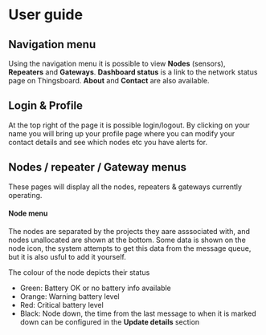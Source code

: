 # User guide
## Navigation menu
Using the navigation menu it is possible to view **Nodes** (sensors), **Repeaters** and **Gateways**. **Dashboard status** is a link to the network status page on Thingsboard. **About** and **Contact** are also available.

## Login & Profile
At the top right of the page it is possible login/logout. By clicking on your name you will bring up your profile page where you can modify your contact details and see which nodes etc you have alerts for.

## Nodes / repeater / Gateway menus
These pages will display all the nodes, repeaters & gateways currently operating. 

#### Node menu
The nodes are separated by the projects they aare asssociated with, and nodes unallocated are shown at the bottom. Some data is shown on the node icon, the system attempts to get this data from the message queue, but it is also usful to add it yourself.

The colour of the node depicts their status
  - Green: Battery OK or no battery info available
  - Orange: Warning battery level
  - Red: Critical battery level
  - Black: Node down, the time from the last message to when it is marked down can be configured in the **Update details** section
